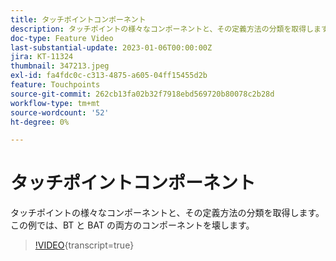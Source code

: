 ```yaml
---
title: タッチポイントコンポーネント
description: タッチポイントの様々なコンポーネントと、その定義方法の分類を取得します。 この例では、BT と BAT の両方のコンポーネントを壊します。
doc-type: Feature Video
last-substantial-update: 2023-01-06T00:00:00Z
jira: KT-11324
thumbnail: 347213.jpeg
exl-id: fa4fdc0c-c313-4875-a605-04ff15455d2b
feature: Touchpoints
source-git-commit: 262cb13fa02b32f7918ebd569720b80078c2b28d
workflow-type: tm+mt
source-wordcount: '52'
ht-degree: 0%

---
```


# タッチポイントコンポーネント

タッチポイントの様々なコンポーネントと、その定義方法の分類を取得します。 この例では、BT と BAT の両方のコンポーネントを壊します。

>[!VIDEO](https://video.tv.adobe.com/v/347213/?learn=on){transcript=true}
